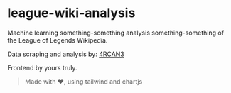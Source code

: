 # league-wiki-analysis

Machine learning something-something analysis something-something of the League of Legends Wikipedia.

Data scraping and analysis by:
[4RCAN3](https://github.com/4RCAN3/)

Frontend by yours truly.

> Made with ❤️, using tailwind and chartjs
